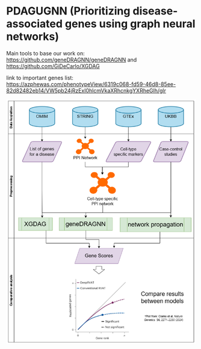 # PDAGUGNN (Prioritizing disease-associated genes using graph neural networks)

Main tools to base our work on: https://github.com/geneDRAGNN/geneDRAGNN and https://github.com/GiDeCarlo/XGDAG 

link to important genes list: https://azphewas.com/phenotypeView/6319c068-fd59-46d8-85ee-82d82482eb14/VW5pb24jRzExI0hlcmVkaXRhcnkgYXRheGlh/glr

![Flowchart](https://github.com/SFGLab/Team1_Gene_Prioritization_GNN/blob/main/GNN%20for%20GD%20proiritization.drawio%20(4).png?raw=true)
